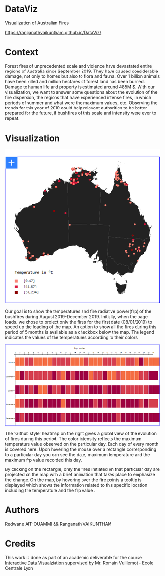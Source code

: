# DataViz
Visualization of Australian Fires

https://ranganathvaikuntham.github.io/DataViz/

# Context
 
Forest fires of unprecedented scale and violence have devastated entire regions of Australia since September 2019. They have caused considerable damage, not only to homes but also to flora and fauna. Over 1 billion animals have been killed and million hectares of forest land has been burned. Damage to human life and property is estimated around 485M $.
With our visualization, we want to answer some questions about the evolution of the fire dispersion, the regions that have experienced intense fires, in which periods of summer and what were the maximum values, etc.
Observing the trends for this year of 2019 could help relevant authorities to be better prepared for the future, if bushfires of this scale and intensity were ever to repeat.

# Visualization
![Map Visualization](/images/map.PNG)

Our goal is to show the temperatures and fire radiative power(frp) of the bushfires during August 2019-December 2019. Initially, when the page loads, we chose to project only the fires for the first date (08/01/2019) to speed up the loading of the map. An option to show all the fires during this period of 5 months is available as a checkbox below the map. The legend indicates the values of the temperatures according to their colors.

![Map Visualization](/images/grid.PNG)

The ‘Github style’ heatmap on the right gives a global view of the evolution of fires during this period. The color intensity reflects the maximum temperature value observed on the particular day. Each day of every month is covered here. Upon hovering the mouse over a rectangle corresponding to a particular day you can see the date, maximum temperature and the maximum frp value recorded this day.

By clicking on the rectangle, only the fires initiated on that particular day are projected on the map with a brief animation that takes place to emphasize the change. On the map, by hovering over the fire points a tooltip is displayed which shows the information related to this specific location including the temperature and the frp value .

# Authors 
Redwane AIT-OUAMMI && 
Ranganath VAIKUNTHAM

# Credits

This work is done as part of an academic deliverable for the course [Interactive Data Visualziation](https://github.com/LyonDataViz/MOS5.5-Dataviz) supervized by Mr. Romain Vuillemot - Ecole Centrale Lyon

